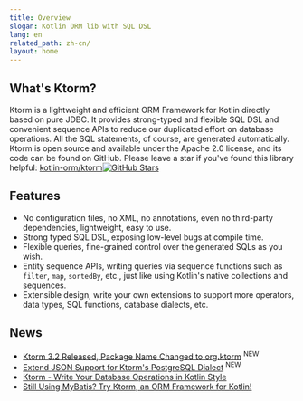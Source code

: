 ```yaml
---
title: Overview
slogan: Kotlin ORM lib with SQL DSL
lang: en
related_path: zh-cn/
layout: home
---
```


## What's Ktorm?

Ktorm is a lightweight and efficient ORM Framework for Kotlin directly based on pure JDBC. It provides strong-typed and flexible SQL DSL and convenient sequence APIs to reduce our duplicated effort on database operations. All the SQL statements, of course, are generated automatically. Ktorm is open source and available under the Apache 2.0 license, and its code can be found on GitHub. Please leave a star if you've found this library helpful: [kotlin-orm/ktorm](https://github.com/kotlin-orm/ktorm)[![GitHub Stars](https://img.shields.io/github/stars/kotlin-orm/ktorm.svg?style=social)](https://github.com/kotlin-orm/ktorm/stargazers)

## Features

- No configuration files, no XML, no annotations, even no third-party dependencies, lightweight, easy to use.
- Strong typed SQL DSL, exposing low-level bugs at compile time.
- Flexible queries, fine-grained control over the generated SQLs as you wish.
- Entity sequence APIs, writing queries via sequence functions such as `filter`, `map`, `sortedBy`, etc., just like using Kotlin's native collections and sequences. 
- Extensible design, write your own extensions to support more operators, data types, SQL functions, database dialects, etc.

## News

- [Ktorm 3.2 Released, Package Name Changed to org.ktorm](https://github.com/kotlin-orm/ktorm/releases/tag/v3.2.0) <sup class="new-icon">NEW</sup>
- [Extend JSON Support for Ktorm's PostgreSQL Dialect](https://www.liuwj.me/posts/ktorm-dialect-extension/) <sup class="new-icon">NEW</sup>
- [Ktorm - Write Your Database Operations in Kotlin Style](https://www.liuwj.me/posts/ktorm-write-database-operations-in-kotlin-style/)
- [Still Using MyBatis? Try Ktorm, an ORM Framework for Kotlin!](https://www.liuwj.me/posts/ktorm-introduction/)
